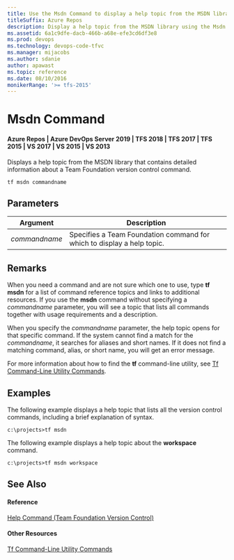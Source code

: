 ```yaml
---
title: Use the Msdn Command to display a help topic from the MSDN library 
titleSuffix: Azure Repos
description: Display a help topic from the MSDN library using the Msdn Command
ms.assetid: 6a1c9dfe-dacb-466b-a68e-efe3cd6df3e8
ms.prod: devops
ms.technology: devops-code-tfvc
ms.manager: mijacobs
ms.author: sdanie
author: apawast
ms.topic: reference
ms.date: 08/10/2016
monikerRange: '>= tfs-2015'
---
```



# Msdn Command

#### Azure Repos | Azure DevOps Server 2019 | TFS 2018 | TFS 2017 | TFS 2015 | VS 2017 | VS 2015 | VS 2013

Displays a help topic from the MSDN library that contains detailed information about a Team Foundation version control command.

    tf msdn commandname
## Parameters
| **Argument** | **Description** |
|---|---|
| *commandname* | Specifies a Team Foundation command for which to display a help topic. |

## Remarks

When you need a command and are not sure which one to use, type **tf msdn** for a list of command reference topics and links to additional resources. If you use the **msdn** command without specifying a *commandname* parameter, you will see a topic that lists all commands together with usage requirements and a description.

When you specify the *commandname* parameter, the help topic opens for that specific command. If the system cannot find a match for the *commandname*, it searches for aliases and short names. If it does not find a matching command, alias, or short name, you will get an error message.

For more information about how to find the **tf** command-line utility, see [Tf Command-Line Utility Commands](https://msdn.microsoft.com/library/z51z7zy0).
## Examples
The following example displays a help topic that lists all the version control commands, including a brief explanation of syntax.

    c:\projects>tf msdn

The following example displays a help topic about the **workspace** command.

    c:\projects>tf msdn workspace

## See Also

#### Reference

[Help Command (Team Foundation Version Control)](help-command-team-foundation-version-control.md)

#### Other Resources

[Tf Command-Line Utility Commands](https://msdn.microsoft.com/library/z51z7zy0)

